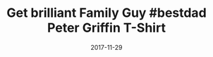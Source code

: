 ---
campaign-uuid: c-b07d119f-601f-4fa9-93ff-2567d2dac3ad
type: Product
category: Fashion
date: 2017-11-29
end-date: 2018-01-31
disable-form: false
is_promoted: true
has_entry_page: false
extra-css: ""

logo-left-title: "NME Merch"
logo-left-href: "https://nmemerch.com/collections/best-selling/products/family-guy-hashtag-t-shirt?variant=26277328069"
logo-left-image: "nmemerch-logo.jpg"

banner-img: "nmemerch-family_guy_main.jpg"
hero-header: ""
competition-description: "Heavy cotton classic fit adult Gildan t-shirt with taped neck and shoulders, pre-shrunk jersey knit and quarter-turned to eliminate creases.<br/>Fabric - 100% Cotton (Heather Grey, 90% cotton 10% polyester) Weight - White 175gsm, Colours 185gsm"
hero-subheader: ""

title: "Get brilliant Family Guy #bestdad Peter Griffin T-Shirt"
bg-image-hero: ""
bg-image-first: ""
bg-image-second: ""

section1-content: >
    <p>0</p>
    <p>0</p>
    <p>0</p>

section2-content: >
    <p>0</p>
    <p>0</p>
    <p>0</p>

entry-title: 
terms-confirmation: >
    
entry-content: >
    <p>0</p>
    <p>0</p>

---